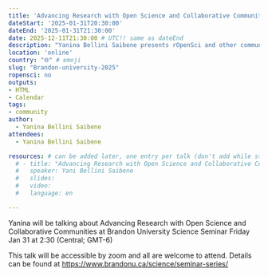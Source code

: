 ```yaml
---
title: 'Advancing Research with Open Science and Collaborative Communities'
dateStart: '2025-01-31T20:30:00'
dateEnd: '2025-01-31T21:30:00'
date: 2025-12-11T21:30:00 # UTC!! same as dateEnd
description: "Yanina Bellini Saibene presents rOpenSci and other community of practice related to science and research"
location: 'online'
country: "🌐" # emoji
slug: "Brandon-university-2025"
ropensci: no
outputs: 
- HTML
- Calendar 
tags: 
- community
author:
  - Yanina Bellini Saibene
attendees:
  - Yanina Bellini Saibene

resources: # can be added later, one entry per talk (don't add while still empty, add once there are resources)
  # - title: "Advancing Research with Open Science and Collaborative Communities"
  #   speaker: Yani Bellini Saibene
  #   slides: 
  #   video: 
  #   language: en

---
```


Yanina will be talking about Advancing Research with Open Science and Collaborative Communities at Brandon University Science Seminar Friday Jan 31 at 2:30 (Central; GMT-6)

This talk will be accessible by zoom and all are welcome to attend. Details can be found at https://www.brandonu.ca/science/seminar-series/